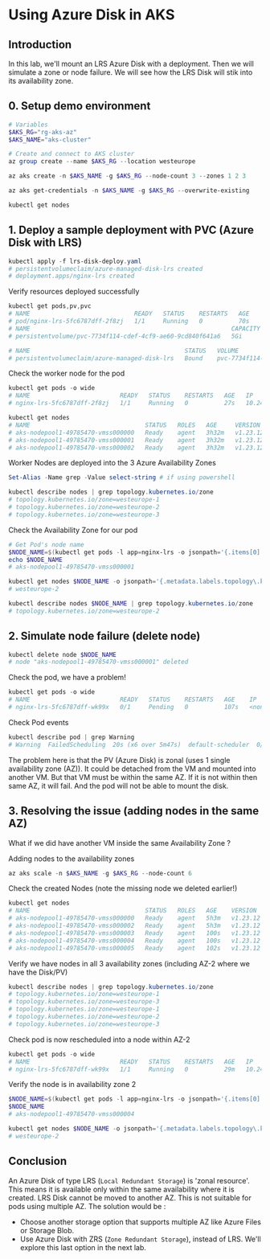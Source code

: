 # Using Azure Disk in AKS

## Introduction

In this lab, we'll mount an LRS Azure Disk with a deployment. Then we will simulate a zone or node failure. We will see how the LRS Disk will stik into its availability zone.

## 0. Setup demo environment

```powershell
# Variables
$AKS_RG="rg-aks-az"
$AKS_NAME="aks-cluster"

# Create and connect to AKS cluster
az group create --name $AKS_RG --location westeurope

az aks create -n $AKS_NAME -g $AKS_RG --node-count 3 --zones 1 2 3 

az aks get-credentials -n $AKS_NAME -g $AKS_RG --overwrite-existing

kubectl get nodes
```

## 1. Deploy a sample deployment with PVC (Azure Disk with LRS)

```powershell
kubectl apply -f lrs-disk-deploy.yaml
# persistentvolumeclaim/azure-managed-disk-lrs created
# deployment.apps/nginx-lrs created
```

Verify resources deployed successfully

```powershell
kubectl get pods,pv,pvc
# NAME                             READY   STATUS    RESTARTS   AGE
# pod/nginx-lrs-5fc6787dff-2f8zj   1/1     Running   0          70s
# NAME                                                        CAPACITY   ACCESS MODES   RECLAIM POLICY   STATUS   CLAIM                            STORAGECLASS
# persistentvolume/pvc-7734f114-cdef-4cf9-ae60-9cd840f641a6   5Gi        RWO            Delete           Bound    default/azure-managed-disk-lrs   managed-csi 

# NAME                                           STATUS   VOLUME                                     CAPACITY   ACCESS MODES   STORAGECLASS   AGE
# persistentvolumeclaim/azure-managed-disk-lrs   Bound    pvc-7734f114-cdef-4cf9-ae60-9cd840f641a6   5Gi        RWO            managed-csi    70s
```

Check the worker node for the pod

```powershell
kubectl get pods -o wide
# NAME                         READY   STATUS    RESTARTS   AGE   IP            NODE
# nginx-lrs-5fc6787dff-2f8zj   1/1     Running   0          27s   10.244.2.12   aks-nodepool1-49785470-vmss000001

kubectl get nodes
# NAME                                STATUS   ROLES   AGE     VERSION
# aks-nodepool1-49785470-vmss000000   Ready    agent   3h32m   v1.23.12
# aks-nodepool1-49785470-vmss000001   Ready    agent   3h32m   v1.23.12
# aks-nodepool1-49785470-vmss000002   Ready    agent   3h32m   v1.23.12
```

Worker Nodes are deployed into the 3 Azure Availability Zones

```powershell
Set-Alias -Name grep -Value select-string # if using powershell

kubectl describe nodes | grep topology.kubernetes.io/zone
# topology.kubernetes.io/zone=westeurope-1
# topology.kubernetes.io/zone=westeurope-2
# topology.kubernetes.io/zone=westeurope-3
```

Check the Availability Zone for our pod

```powershell
# Get Pod's node name
$NODE_NAME=$(kubectl get pods -l app=nginx-lrs -o jsonpath='{.items[0].spec.nodeName}')
echo $NODE_NAME
# aks-nodepool1-49785470-vmss000001

kubectl get nodes $NODE_NAME -o jsonpath='{.metadata.labels.topology\.kubernetes\.io/zone}'
# westeurope-2

kubectl describe nodes $NODE_NAME | grep topology.kubernetes.io/zone
# topology.kubernetes.io/zone=westeurope-2
```

## 2. Simulate node failure (delete node)

```powershell
kubectl delete node $NODE_NAME
# node "aks-nodepool1-49785470-vmss000001" deleted
```

Check the pod, we have a problem!

```powershell
kubectl get pods -o wide
# NAME                         READY   STATUS    RESTARTS   AGE    IP       NODE
# nginx-lrs-5fc6787dff-wk99x   0/1     Pending   0          107s   <none>   <none>
```

Check Pod events

```powershell
kubectl describe pod | grep Warning
# Warning  FailedScheduling  20s (x6 over 5m47s)  default-scheduler  0/3 nodes are available: 1 node(s) were unschedulable, 2 node(s) had volume node affinity conflict.
```

The problem here is that the PV (Azure Disk) is zonal (uses 1 single availability zone (AZ)). 
It could be detached from the VM and mounted into another VM. But that VM must be within the same AZ.
If it is not within then same AZ, it will fail. And the pod will not be able to mount the disk.

## 3. Resolving the issue (adding nodes in the same AZ)

What if we did have another VM inside the same Availability Zone ?

Adding nodes to the availability zones

```powershell
az aks scale -n $AKS_NAME -g $AKS_RG --node-count 6
```

Check the created Nodes (note the missing node we deleted earlier!)

```powershell
kubectl get nodes
# NAME                                STATUS   ROLES   AGE    VERSION
# aks-nodepool1-49785470-vmss000000   Ready    agent   5h3m   v1.23.12
# aks-nodepool1-49785470-vmss000002   Ready    agent   5h3m   v1.23.12
# aks-nodepool1-49785470-vmss000003   Ready    agent   100s   v1.23.12
# aks-nodepool1-49785470-vmss000004   Ready    agent   100s   v1.23.12
# aks-nodepool1-49785470-vmss000005   Ready    agent   102s   v1.23.12
```

Verify we have nodes in all 3 availability zones (including AZ-2 where we have the Disk/PV)

```powershell
kubectl describe nodes | grep topology.kubernetes.io/zone
# topology.kubernetes.io/zone=westeurope-1
# topology.kubernetes.io/zone=westeurope-3
# topology.kubernetes.io/zone=westeurope-1
# topology.kubernetes.io/zone=westeurope-2
# topology.kubernetes.io/zone=westeurope-3
```

Check pod is now rescheduled into a node within AZ-2

```powershell
kubectl get pods -o wide
# NAME                         READY   STATUS    RESTARTS   AGE   IP           NODE
# nginx-lrs-5fc6787dff-wk99x   1/1     Running   0          29m   10.244.5.2   aks-nodepool1-49785470-vmss000004
```

Verify the node is in availability zone 2

```powershell
$NODE_NAME=$(kubectl get pods -l app=nginx-lrs -o jsonpath='{.items[0].spec.nodeName}')
$NODE_NAME
# aks-nodepool1-49785470-vmss000004

kubectl get nodes $NODE_NAME -o jsonpath='{.metadata.labels.topology\.kubernetes\.io/zone}'
# westeurope-2
```

## Conclusion

An Azure Disk of type LRS (`Local Redundant Storage`) is 'zonal resource'.
This means it is available only within the same availability where it is created.
LRS Disk cannot be moved to another AZ.
This is not suitable for pods using multiple AZ.
 The solution would be :
+ Choose another storage option that supports multiple AZ like Azure Files or Storage Blob.
+ Use Azure Disk with ZRS (`Zone Redundant Storage`), instead of LRS.
We'll explore this last option in the next lab.